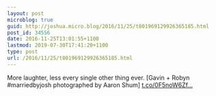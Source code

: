 ```yaml
---
layout: post
microblog: true
guid: http://joshua.micro.blog/2016/11/25/t801969129926365185.html
post_id: 34556
date: 2016-11-25T13:01:55+1100
lastmod: 2019-07-30T17:41:20+1100
type: post
url: /2016/11/25/t801969129926365185.html
---
```

More laughter, less every single other thing ever. [Gavin + Robyn #marriedbyjosh photographed by Aaron Shum] [t.co/0F5noW6Zf...](https://t.co/0F5noW6Zfq)
